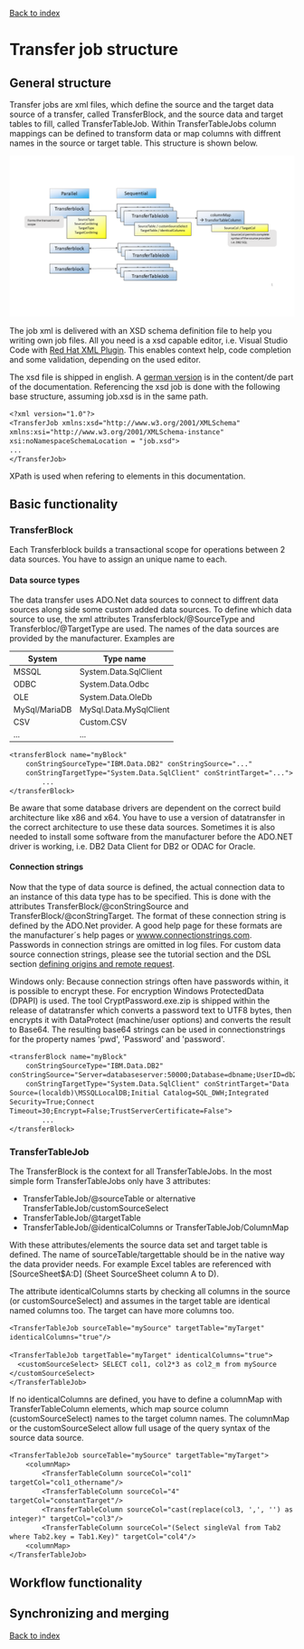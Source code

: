 ﻿[Back to index](docIndex.md)

# Transfer job structure

## General structure
Transfer jobs are xml files, which define the source and the target data source of a transfer, called TransferBlock, and the source data and target tables to fill, called TransferTableJob.
Within TransferTableJobs column mappings can be defined to transform data or map columns with diffrent names in the source or target table.
This structure is shown below.

![Basic job structure](en/basic_job_structure.png "Basic job structure")

The job xml is delivered with an XSD schema definition file to help you writing own job files. 
All you need is a xsd capable editor, i.e. Visual Studio Code with [Red Hat XML Plugin](https://marketplace.visualstudio.com/items?itemName=redhat.vscode-xml). 
This enables context help, code completion and some validation, depending on the used editor. 

The xsd file is shipped in english. A [german version](de/job.xsd) is in the content/de part of the documentation.
Referencing the xsd job is done with the following base structure, assuming job.xsd is in the same path.
```
<?xml version="1.0"?>
<TransferJob xmlns:xsd="http://www.w3.org/2001/XMLSchema" xmlns:xsi="http://www.w3.org/2001/XMLSchema-instance" xsi:noNamespaceSchemaLocation = "job.xsd">
...
</TransferJob>
```

XPath is used when refering to elements in this documentation.

## Basic functionality

### TransferBlock

Each Transferblock builds a transactional scope for operations between 2 data sources. You have to assign an unique name to each.

#### Data source types

The data transfer uses ADO.Net data sources to connect to diffrent data sources along side some custom added data sources. To define which data source to use, the xml attributes Transferblock/@SourceType and Transferbloc/@TargetType are used.
The names of the data sources are provided by the manufacturer. Examples are

| System     | Type name  | 
| ------------- | ----- |
| MSSQL | System.Data.SqlClient |
| ODBC | System.Data.Odbc |
| OLE | System.Data.OleDb |
| MySql/MariaDB | MySql.Data.MySqlClient |
| CSV | Custom.CSV |
| ... | ... |

```
<transferBlock name="myBlock" 
	conStringSourceType="IBM.Data.DB2" conStringSource="..."
	conStringTargetType="System.Data.SqlClient" conStrintTarget="...">
		...
</transferBlock>
```

Be aware that some database drivers are dependent on the correct build architecture like x86 and x64. 
You have to use a version of datatransfer in the correct architecture to use these data sources.
Sometimes it is also needed to install some software from the manufacturer before the ADO.NET driver is working, i.e. DB2 Data Client for DB2 or ODAC for Oracle.

#### Connection strings

Now that the type of data source is defined, the actual connection data to an instance of this data type has to be specified. This is done with the attributes TransferBlock/@conStringSource and TransferBlock/@conStringTarget. The format of these connection string is defined by the ADO.Net provider. A good help page for these formats are the manufacturer´s help pages or [wwww.connectionstrings.com](https://www.connectionstrings.com/). Passwords in connection strings are omitted in log files.
For custom data source connection strings, please see the tutorial section and the DSL section [defining origins and remote request](DSL.md#Defining-origins-and-remote-request).

Windows only: Because connection strings often have passwords within, it is possible to encrypt these. For encryption Windows ProtectedData (DPAPI) is used. The tool CryptPassword.exe.zip is shipped within the release of datatransfer which converts a password text to UTF8 bytes, then encrypts it with DataProtect (machine/user options) and converts the result to Base64. The resulting base64 strings can be used in connectionstrings for the property names 'pwd', 'Password' and 'password'. 

```
<transferBlock name="myBlock" 
	conStringSourceType="IBM.Data.DB2" conStringSource="Server=databaseserver:50000;Database=dbname;UserID=db2admin;password=Base64PW"
	conStringTargetType="System.Data.SqlClient" conStrintTarget="Data Source=(localdb)\MSSQLLocalDB;Initial Catalog=SQL_DWH;Integrated Security=True;Connect Timeout=30;Encrypt=False;TrustServerCertificate=False">
		...
</transferBlock>
```

### TransferTableJob

The TransferBlock is the context for all TransferTableJobs. In the most simple form TransferTableJobs only have 3 attributes:
- TransferTableJob/@sourceTable or alternative TransferTableJob/customSourceSelect
- TransferTableJob/@targetTable
- TransferTableJob/@identicalColumns or TransferTableJob/ColumnMap

With these attributes/elements the source data set and target table is defined. The name of sourceTable/targettable should be in the native way the data provider needs. For example Excel tables are referenced with [SourceSheet$A:D] (Sheet SourceSheet column A to D).

The attribute identicalColumns starts by checking all columns in the source (or customSourceSelect) and assumes in the target table are identical named columns too. The target can have more columns too.

```
<TransferTableJob sourceTable="mySource" targetTable="myTarget" identicalColumns="true"/>

<TransferTableJob targetTable="myTarget" identicalColumns="true">
  <customSourceSelect> SELECT col1, col2*3 as col2_m from mySource  </customSourceSelect>
</TransferTableJob>
```

If no identicalColumns are defined, you have to define a columnMap with TransferTableColumn elements, which map source column (customSourceSelect) names to the target column names.
The columnMap or the customSourceSelect allow full usage of the query syntax of the source data source.

```
<TransferTableJob sourceTable="mySource" targetTable="myTarget">
	<columnMap>
		<TransferTableColumn sourceCol="col1" targetCol="col1_othername"/>
		<TransferTableColumn sourceCol="4" targetCol="constantTarget"/>
		<TransferTableColumn sourceCol="cast(replace(col3, ',', '') as integer)" targetCol="col3"/>
		<TransferTableColumn sourceCol="(Select singleVal from Tab2 where Tab2.key = Tab1.Key)" targetCol="col4"/>
	<columnMap>
</TransferTableJob>
```

## Workflow functionality

## Synchronizing and merging

[Back to index](docIndex.md)